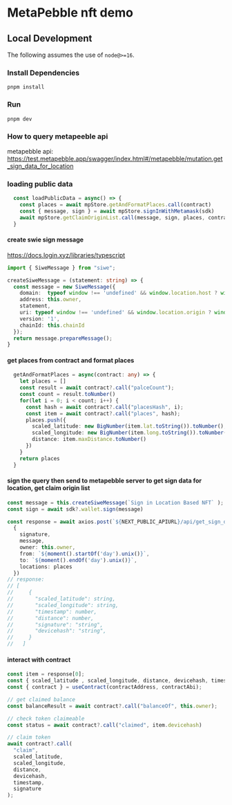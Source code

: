 MetaPebble nft demo
=========================

## Local Development

The following assumes the use of `node@>=16`.

### Install Dependencies

`pnpm install`

### Run

`pnpm dev`

### How to query metapeeble api

metapebble api: https://test.metapebble.app/swagger/index.html#/metapebble/mutation.get_sign_data_for_location


### loading public data
```ts
  const loadPublicData = async() => {
    const places = await mpStore.getAndFormatPlaces.call(contract)
    const { message, sign } = await mpStore.signInWithMetamask(sdk)
    await mpStore.getClaimOriginList.call(message, sign, places, contract)
  }
```

#### create swie sign message

https://docs.login.xyz/libraries/typescript

```ts
import { SiweMessage } from "siwe";

createSiweMessage = (statement: string) => {
  const message = new SiweMessage({
    domain:  typeof window !== 'undefined' && window.location.host ? window.location.host : '',
    address: this.owner,
    statement,
    uri: typeof window !== 'undefined' && window.location.origin ? window.location.origin : '',
    version: '1',
    chainId: this.chainId
  });
  return message.prepareMessage();
}
```

#### get places from contract and format places
```ts
  getAndFormatPlaces = async(contract: any) => {
    let places = []
    const result = await contract?.call("palceCount");
    const count = result.toNumber()
    for(let i = 0; i < count; i++) {
      const hash = await contract?.call("placesHash", i);
      const item = await contract?.call("places", hash);
      places.push({
        scaled_latitude: new BigNumber(item.lat.toString()).toNumber(),
        scaled_longitude: new BigNumber(item.long.toString()).toNumber(),
        distance: item.maxDistance.toNumber()
      })
    }
    return places
  }
```
#### sign the query then send to metapebble server to get sign data for location, get claim origin list

```ts
const message = this.createSiweMessage(`Sign in Location Based NFT` );
const sign = await sdk?.wallet.sign(message)

const response = await axios.post(`${NEXT_PUBLIC_APIURL}/api/get_sign_data_for_location`, 
  {
    signature,
    message, 
    owner: this.owner,
    from: `${moment().startOf('day').unix()}`,
    to: `${moment().endOf('day').unix()}`,
    locations: places
  })    
// response:
// [
//     {
//       "scaled_latitude": string,
//       "scaled_longitude": string,
//       "timestamp": number,
//       "distance": number,
//       "signature": "string",
//       "devicehash": "string",
//     }
//   ]
```

#### interact with contract

```ts
const item = response[0];
const { scaled_latitude , scaled_longitude, distance, devicehash, timestamp, signature } = item
const { contract } = useContract(contractAddress, contractAbi);

// get claimed balance
const balanceResult = await contract?.call("balanceOf", this.owner);

// check token claimeable
const status = await contract?.call("claimed", item.devicehash)

// claim token
await contract?.call(
  "claim",
  scaled_latitude,
  scaled_longitude,
  distance,
  devicehash,
  timestamp,
  signature
);
```

